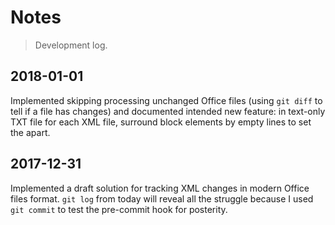 # Notes

> Development log.

## 2018-01-01

Implemented skipping processing unchanged Office files (using `git diff` to tell if a file has changes) and documented
intended new feature: in text-only TXT file for each XML file, surround block elements by empty lines to set the apart.

## 2017-12-31

Implemented a draft solution for tracking XML changes in modern Office files format.
`git log` from today will reveal all the struggle because I used `git commit` to test the pre-commit hook for posterity.
